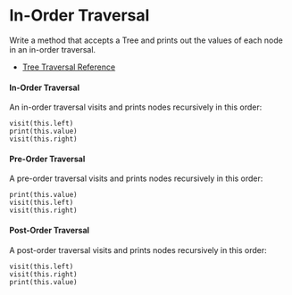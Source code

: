 # In-Order Traversal
Write a method that accepts a Tree and prints out the values of each
node in an in-order traversal.

* [Tree Traversal Reference](http://www.geeksforgeeks.org/tree-traversals-inorder-preorder-and-postorder/)

#### In-Order Traversal
An in-order traversal visits and prints nodes recursively in this order:

```
visit(this.left)
print(this.value)
visit(this.right)
```

#### Pre-Order Traversal
A pre-order traversal visits and prints nodes recursively in this order:

```
print(this.value)
visit(this.left)
visit(this.right)
```

#### Post-Order Traversal
A post-order traversal visits and prints nodes recursively in this order:

```
visit(this.left)
visit(this.right)
print(this.value)
```
